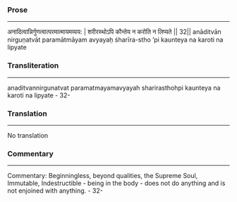 ### Prose 
 --- 
अनादित्वान्निर्गुणत्वात्परमात्मायमव्यय: |
शरीरस्थोऽपि कौन्तेय न करोति न लिप्यते || 32||
anāditvān nirguṇatvāt paramātmāyam avyayaḥ
śharīra-stho ’pi kaunteya na karoti na lipyate

### Transliteration 
 --- 
anaditvannirgunatvat paramatmayamavyayah sharirasthohpi kaunteya na karoti na lipyate - 32-

### Translation 
 --- 
No translation

### Commentary 
 --- 
Commentary: Beginningless, beyond qualities, the Supreme Soul, Immutable, Indestructible - being in the body - does not do anything and is not enjoined with anything. - 32-